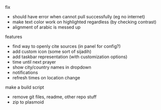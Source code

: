 fix
- should have error when cannot pull successfully (eg no internet)
- make text color work on highlighted regardless (by checking contrast)
- alignment of arabic is messed up

features
- find way to openly cite sources (in panel for config?)
- add custom icon (some sort of sijadih)
- add taskbar representation (with customization options)
- time until next prayer
- show city/country names in dropdown
- notifications
- refresh times on location change

make a build script
- remove git files, readme, other repo stuff
- zip to plasmoid